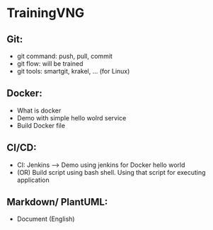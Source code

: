 # TrainingVNG

## Git:
- git command: push, pull, commit
- git flow: will be trained
- git tools: smartgit, krakel, ... (for Linux)

## Docker:
- What is docker
- Demo with simple hello wolrd service
- Build Docker file

## CI/CD:
- CI: Jenkins --> Demo using jenkins for Docker hello world
- (OR) Build script using bash shell. Using that script for executing application

## Markdown/ PlantUML:
- Document (English)
